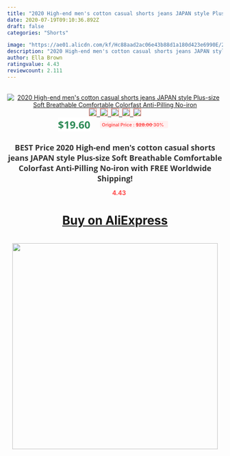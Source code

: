 ```yaml
---
title: "2020 High-end men's cotton casual shorts jeans JAPAN style Plus-size Soft Breathable Comfortable Colorfast Anti-Pilling No-iron"
date: 2020-07-19T09:10:36.892Z
draft: false
categories: "Shorts"

image: "https://ae01.alicdn.com/kf/Hc88aad2ac06e43b88d1a180d423e6990E/2020-High-end-men-s-cotton-casual-shorts-jeans-JAPAN-style-Plus-size-Soft-Breathable-Comfortable.jpg"
description: "2020 High-end men's cotton casual shorts jeans JAPAN style Plus-size Soft Breathable Comfortable Colorfast Anti-Pilling No-iron"
author: Ella Brown
ratingvalue: 4.43
reviewcount: 2.111
---
```

<br>
<div style="text-align: center;">
<a href="https://s.click.aliexpress.com/e/_APBD93" target="_blank" rel="nofollow noopener noreferrer"><img alt="2020 High-end men's cotton casual shorts jeans JAPAN style Plus-size Soft Breathable Comfortable Colorfast Anti-Pilling No-iron" class="magnifier-image" src="https://ae01.alicdn.com/kf/Hc88aad2ac06e43b88d1a180d423e6990E/2020-High-end-men-s-cotton-casual-shorts-jeans-JAPAN-style-Plus-size-Soft-Breathable-Comfortable.jpg_640x640.jpg">
<br>
<img style="border:1px solid salmon" src="https://ae01.alicdn.com/kf/Hc88aad2ac06e43b88d1a180d423e6990E/2020-High-end-men-s-cotton-casual-shorts-jeans-JAPAN-style-Plus-size-Soft-Breathable-Comfortable.jpg_120x120.jpg">&nbsp;&nbsp;<img style="border:1px solid salmon" src="https://ae01.alicdn.com/kf/H8c9e5338fff74be299991288cc99749em/2020-High-end-men-s-cotton-casual-shorts-jeans-JAPAN-style-Plus-size-Soft-Breathable-Comfortable.jpg_120x120.jpg">&nbsp;&nbsp;<img style="border:1px solid salmon" src="https://ae01.alicdn.com/kf/H4ea5c10e6d554537929d4e3973728c199/2020-High-end-men-s-cotton-casual-shorts-jeans-JAPAN-style-Plus-size-Soft-Breathable-Comfortable.jpg_120x120.jpg">&nbsp;&nbsp;<img style="border:1px solid salmon" src="https://ae01.alicdn.com/kf/H7108051a4c6646bdbbfb4243d6d969dfi/2020-High-end-men-s-cotton-casual-shorts-jeans-JAPAN-style-Plus-size-Soft-Breathable-Comfortable.jpg_120x120.jpg">&nbsp;&nbsp;<img style="border:1px solid salmon" src="https://ae01.alicdn.com/kf/Ha23f58521d8e4dafb933c5a0447fc15aY/2020-High-end-men-s-cotton-casual-shorts-jeans-JAPAN-style-Plus-size-Soft-Breathable-Comfortable.jpg_120x120.jpg"></a></div><br0>
<div style="text-align: center;"><span style="background-color: white; border: 0px; box-sizing: border-box; color: seagreen; display: inline-block; font-family: &quot;open sans&quot; , &quot;arial&quot; , &quot;helvetica&quot; , sans-serif , &quot;heiti&quot;; font-size: 24px; font-stretch: inherit; font-weight: 700; line-height: inherit; margin: 0px 10px 0px 0px; padding: 0px; vertical-align: middle;">$19.60 </span>
<span style="background: rgb(255 , 241 , 241); border-radius: 3px; border: 0px; box-sizing: border-box; color: #ff4747; display: inline-block; font-family: inherit; font-size: 12px; font-stretch: inherit; font-style: inherit; font-variant: inherit; font-weight: 600; line-height: inherit; margin: 0px; padding: 2px 5px; transform: scale(0.9); vertical-align: middle;">Original Price : <b style="text-decoration: line-through;">$28.00 </b> 30%&nbsp;&nbsp;</span></div>
<h1 style="color: #333333; display: inline-block; font-family: &quot;open sans&quot; , &quot;arial&quot; , &quot;helvetica&quot; , sans-serif , &quot;heiti&quot;; font-size: 18px; font-stretch: inherit; font-weight: 700; text-align: center;">BEST Price 2020 High-end men's cotton casual shorts jeans JAPAN style Plus-size Soft Breathable Comfortable Colorfast Anti-Pilling No-iron with FREE Worldwide Shipping!</h1>
<div style="color: #ff4747; text-align: center;">
<img src="https://4.bp.blogspot.com/-M0ZcTcb-5uY/XleCXlxnR4I/AAAAAAAAAEc/OrjgMkXV1oMQFaCRZj5HQwOCBcu3w1FegCPcBGAYYCw/s1600/star.png" style="height: 15px;">&nbsp;<b>4.43</b></div>
<div class="button_cont" align="center"><a class="buynow_a" href="https://s.click.aliexpress.com/e/_APBD93" target="_blank" rel="nofollow noopener noreferrer"><H1>Buy on AliExpress</H1></a></div><br>
<div class="separator" style="clear: both; text-align: center;">
<img src="https://lh3.googleusercontent.com/-pTy5HemUv9M/XlePHvY0dAI/AAAAAAAAAE4/0nX5iRUoIWY8eMW9Dpxeirr157OZliDIgCLcBGAsYHQ/s1600/badge.gif" width="480">
</div>
